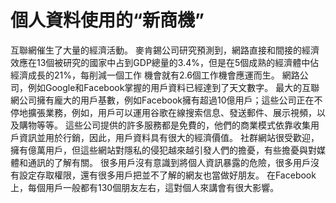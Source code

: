 # 個人資料使用的“新商機”

互聯網催生了大量的經濟活動。 麥肯錫公司研究預測到，網路直接和間接的經濟效應在13個被研究的國家中占到GDP總量的3.4%，但是在5個成熟的經濟體中佔經濟成長的21%，每削減一個工作 機會就有2.6個工作機會應運而生。 網路公司，例如Google和Facebook掌握的用戶資料已經達到了天文數字。 最大的互聯網公司擁有龐大的用戶基數，例如Facebook擁有超過10億用戶；這些公司正在不停地擴張業務，例如，用戶可以運用谷歌在線搜索信息、發送郵件、展示視頻，以及購物等等。 這些公司提供的許多服務都是免費的，他們的商業模式依靠收集用戶資訊並用於行銷，因此，用戶資料具有很大的經濟價值。 社群網站很受歡迎，擁有億萬用戶，但這些網站對隱私的侵犯越來越引發人們的擔憂，有些擔憂與對媒體和通訊的了解有關。 很多用戶沒有意識到將個人資訊暴露的危險，很多用戶沒有設定存取權限，還有很多用戶把並不了解的網友也當做好朋友。 在Facebook上，每個用戶一般都有130個朋友左右，這對個人來講會有很大影響。
